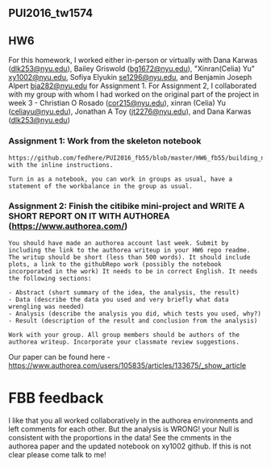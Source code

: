 ## PUI2016_tw1574
## HW6
For this homework, I worked either in-person or virtually with Dana Karwas (dlk253@nyu.edu), Bailey Griswold (bg1672@nyu.edu), "Xinran(Celia) Yu" <xy1002@nyu.edu>, Sofiya Elyukin <se1296@nyu.edu>, and Benjamin Joseph Alpert <bja282@nyu.edu> for Assignment 1. For Assignment 2, I collaborated with my group with whom I had worked on the original part of the project in week 3 - Christian O Rosado (cor215@nyu.edu), xinran (Celia) Yu (celiayu@nyu.edu), Jonathan A Toy (jt2276@nyu.edu), and Dana Karwas (dlk253@nyu.edu) 


### Assignment 1: Work from the skeleton notebook

```
https://github.com/fedhere/PUI2016_fb55/blob/master/HW6_fb55/building_nrg_instructions.ipynb with the inline instructions.

Turn in as a notebook, you can work in groups as usual, have a statement of the workbalance in the group as usual.
```

### Assignment 2: Finish the citibike mini-project and WRITE A SHORT REPORT ON IT WITH AUTHOREA (https://www.authorea.com/)

```
You should have made an authorea account last week. Submit by including the link to the authorea writeup in your HW6 repo readme. The writup should be short (less than 500 words). It should include plots, a link to the githubRepo work (possibly the notebook incorporated in the work) It needs to be in correct English. It needs the following sections:

- Abstract (short summary of the idea, the analysis, the result)
- Data (describe the data you used and very briefly what data wrengling was needed)
- Analysis (describe the analysis you did, which tests you used, why?)
- Result (description of the result and conclusion from the analysis)

Work with your group. All group members should be authors of the authorea writeup. Incorporate your classmate review suggestions.
```

Our paper can be found here - https://www.authorea.com/users/105835/articles/133675/_show_article

# FBB feedback

I like that you all worked collaboratively in the authorea environments and left comments for each other. But the analysis is WRONG! your Null is consistent with the proportions in the data! See the cmments in the authorea paper and the updated notebook on xy1002 github. If this is not clear please come talk to me!
